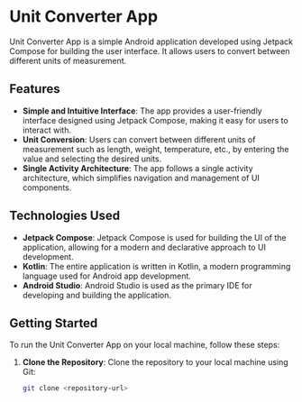 # Unit Converter App

Unit Converter App is a simple Android application developed using Jetpack Compose for building the user interface. It allows users to convert between different units of measurement.

## Features

- **Simple and Intuitive Interface**: The app provides a user-friendly interface designed using Jetpack Compose, making it easy for users to interact with.
- **Unit Conversion**: Users can convert between different units of measurement such as length, weight, temperature, etc., by entering the value and selecting the desired units.
- **Single Activity Architecture**: The app follows a single activity architecture, which simplifies navigation and management of UI components.

## Technologies Used

- **Jetpack Compose**: Jetpack Compose is used for building the UI of the application, allowing for a modern and declarative approach to UI development.
- **Kotlin**: The entire application is written in Kotlin, a modern programming language used for Android app development.
- **Android Studio**: Android Studio is used as the primary IDE for developing and building the application.

## Getting Started

To run the Unit Converter App on your local machine, follow these steps:

1. **Clone the Repository**: Clone the repository to your local machine using Git:

   ```bash
   git clone <repository-url>
